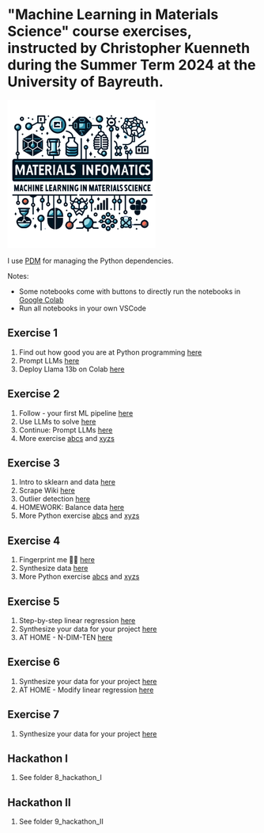 # "Machine Learning in Materials Science" course exercises, instructed by Christopher Kuenneth during the Summer Term 2024 at the University of Bayreuth.

<img src="files/logo.webp" alt="drawing" style="width:300px;"/>


I use [PDM](https://github.com/pdm-project/pdm/) for managing the Python dependencies. 


Notes: 

- Some notebooks come with buttons to directly run the notebooks in [Google Colab](https://colab.research.google.com/)
- Run all notebooks in your own VSCode 



## Exercise 1

1. Find out how good you are at Python programming [here](1_exercise/evaluate_python_skills.ipynb)
1. Prompt LLMs [here](1_exercise/prompt_LLMs.ipynb)
2. Deploy Llama 13b on Colab [here](1_exercise/deploy_codellama_13B_tutorial.ipynb)


## Exercise 2

1. Follow - your first ML pipeline [here](2_exercise/first_ml_pipeline.ipynb)
2. Use LLMs to solve [here](1_exercise/evaluate_python_skills.ipynb)
3. Continue: Prompt LLMs [here](1_exercise/prompt_LLMs.ipynb)
4. More exercise [abcs](2_exercise/python_abcs.ipynb) and [xyzs](2_exercise/python_xyzs.ipynb)


## Exercise 3

1. Intro to sklearn and data [here](3_exercise/intro_data.ipynb)
2. Scrape Wiki [here](3_exercise/wikipedia_api.ipynb)
3. Outlier detection [here](3_exercise/intro_data.ipynb)
4. HOMEWORK: Balance data [here](3_exercise/Balance_data_and_save.ipynb)
5. More Python exercise [abcs](2_exercise/python_abcs.ipynb) and [xyzs](2_exercise/python_xyzs.ipynb)

## Exercise 4

1. Fingerprint me 👣🤘 [here](4_exercise/fingerprints.ipynb)
2. Synthesize data [here](4_exercise/synthesize_your_own_data.ipynb)
3. More Python exercise [abcs](2_exercise/python_abcs.ipynb) and [xyzs](2_exercise/python_xyzs.ipynb)

## Exercise 5

1. Step-by-step linear regression [here](5_exercise/step-by-step-linear-regression.ipynb)
2. Synthesize your data for your project [here](4_exercise/synthesize_your_own_data.ipynb)
3. AT HOME - N-DIM-TEN [here](5_exercise/AT_HOME_multi_dim_arrays.ipynb)

## Exercise 6

1. Synthesize your data for your project [here](4_exercise/synthesize_your_own_data.ipynb)
1. AT HOME - Modify linear regression [here](6_exercise/AT_HOME.ipynb)


## Exercise 7

1. Synthesize your data for your project [here](4_exercise/synthesize_your_own_data.ipynb)


## Hackathon I

1. See folder 8_hackathon_I

## Hackathon II

1. See folder 9_hackathon_II

